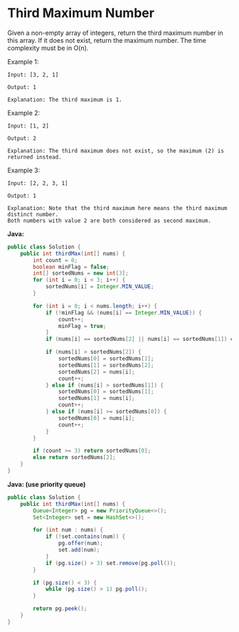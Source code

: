 # Third Maximum Number

Given a non-empty array of integers, return the third maximum number in this array. If it does not exist, return the maximum number. The time complexity must be in O(n).

Example 1:

    Input: [3, 2, 1]

    Output: 1

    Explanation: The third maximum is 1.

Example 2:

    Input: [1, 2]

    Output: 2

    Explanation: The third maximum does not exist, so the maximum (2) is returned instead.

Example 3:

    Input: [2, 2, 3, 1]

    Output: 1

    Explanation: Note that the third maximum here means the third maximum distinct number.
    Both numbers with value 2 are both considered as second maximum.

**Java:**
```java
public class Solution {
    public int thirdMax(int[] nums) {
        int count = 0;
        boolean minFlag = false;
        int[] sortedNums = new int[3];
        for (int i = 0; i < 3; i++) {
            sortedNums[i] = Integer.MIN_VALUE;
        }

        for (int i = 0; i < nums.length; i++) {
            if (!minFlag && (nums[i] == Integer.MIN_VALUE)) {
                count++;
                minFlag = true;
            }
            if (nums[i] == sortedNums[2] || nums[i] == sortedNums[1]) continue;

            if (nums[i] > sortedNums[2]) {
                sortedNums[0] = sortedNums[1];
                sortedNums[1] = sortedNums[2];
                sortedNums[2] = nums[i];
                count++;
            } else if (nums[i] > sortedNums[1]) {
                sortedNums[0] = sortedNums[1];
                sortedNums[1] = nums[i];
                count++;
            } else if (nums[i] >= sortedNums[0]) {
                sortedNums[0] = nums[i];
                count++;
            }
        }

        if (count >= 3) return sortedNums[0];
        else return sortedNums[2];
    }
}
```
**Java: (use priority queue)**
```java
public class Solution {
    public int thirdMax(int[] nums) {
        Queue<Integer> pg = new PriorityQueue<>();
        Set<Integer> set = new HashSet<>();

        for (int num : nums) {
            if (!set.contains(num)) {
                pg.offer(num);
                set.add(num);
            }
            if (pg.size() > 3) set.remove(pg.poll());
        }

        if (pg.size() < 3) {
            while (pg.size() > 1) pg.poll();
        }

        return pg.peek();
    }
}
```
